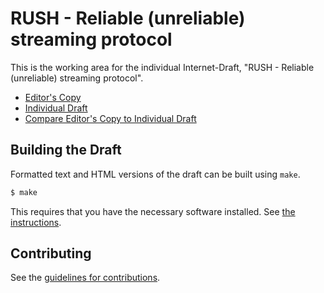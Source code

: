 # RUSH - Reliable (unreliable) streaming protocol

This is the working area for the individual Internet-Draft, "RUSH - Reliable (unreliable) streaming protocol".

* [Editor's Copy](https://afrind.github.io/draft-rush/#go.draft-frindell-rush.html)
* [Individual Draft](https://datatracker.ietf.org/doc/html/draft-frindell-rush)
* [Compare Editor's Copy to Individual Draft](https://afrind.github.io/draft-rush/#go.draft-frindell-rush.diff)

## Building the Draft

Formatted text and HTML versions of the draft can be built using `make`.

```sh
$ make
```

This requires that you have the necessary software installed.  See
[the instructions](https://github.com/martinthomson/i-d-template/blob/master/doc/SETUP.md).


## Contributing

See the
[guidelines for contributions](https://github.com/afrind/draft-rush/blob/main/CONTRIBUTING.md).
